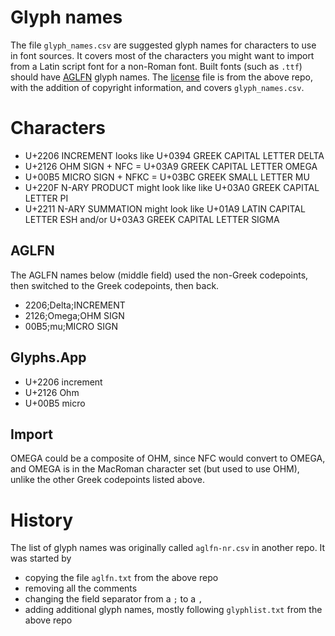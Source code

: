 # Glyph names

The file `glyph_names.csv` are suggested glyph names for characters to use in font sources.
It covers most of the characters you might want to import from a Latin script font for a non-Roman font.
Built fonts (such as `.ttf`) should have [AGLFN](https://github.com/adobe-type-tools/agl-aglfn) glyph names.
The [license](LICENSE.md) file is from the above repo, with the addition of copyright information,
and covers `glyph_names.csv`.

# Characters

- U+2206 INCREMENT looks like U+0394 GREEK CAPITAL LETTER DELTA
- U+2126 OHM SIGN + NFC = U+03A9 GREEK CAPITAL LETTER OMEGA
- U+00B5 MICRO SIGN + NFKC = U+03BC GREEK SMALL LETTER MU
- U+220F N-ARY PRODUCT might look like like U+03A0 GREEK CAPITAL LETTER PI
- U+2211 N-ARY SUMMATION might look like U+01A9 LATIN CAPITAL LETTER ESH and/or U+03A3 GREEK CAPITAL LETTER SIGMA

## AGLFN

The AGLFN names below (middle field) used the non-Greek codepoints, then switched to the Greek codepoints, then back.

- 2206;Delta;INCREMENT
- 2126;Omega;OHM SIGN
- 00B5;mu;MICRO SIGN

## Glyphs.App

- U+2206 increment
- U+2126 Ohm
- U+00B5 micro

## Import

OMEGA could be a composite of OHM,
since NFC would convert to OMEGA,
and OMEGA is in the MacRoman character set
(but used to use OHM),
unlike the other Greek codepoints listed above.

# History

The list of glyph names was originally called `aglfn-nr.csv` in another repo.
It was started by
- copying the file `aglfn.txt` from the above repo
- removing all the comments
- changing the field separator from a `;` to a `,`
- adding additional glyph names, mostly following `glyphlist.txt` from the above repo

